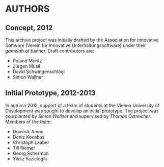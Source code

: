 AUTHORS
=======

Concept, 2012
-------------
This archive project was initially drafted by the Association for Innovative Software (Verein für Innovative Unterhaltungssoftware) under their *gamelab.at* banner. Draft contributors are:

* Roland Moritz
* Jürgen Musil
* David Schwingenschlögl
* Simon Wallner


Initial Prototype, 2012-2013
----------------------------
In autumn 2012, support of a team of students at the Vienna University of Development was sought to develop an initial prototype. The project was coordianted by *Simon Wallner* and supervised by *Thomas Östreicher*. Members of the team:

* Dominik Amon
* Deniz Kocabas
* Christoph Laaber
* Till Riemer
* Georg Scherman
* Yildiz Yazicioglu
